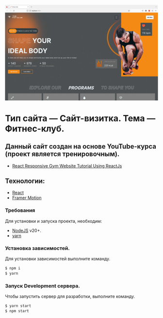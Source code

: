 [![Header](https://github.com/NikolayPilgun/Portfolio/blob/main/src/data/dataImg/Fitness/fitness1.svg)](https://nikolaypilgun.ru/fitnessClub)

# Тип сайта — Сайт-визитка. Тема — Фитнес-клуб.

## Данный сайт создан на основе YouTube-курса (проект является тренировочным).

- [React Responsive Gym Website Tutorial Using ReactJs](https://www.youtube.com/watch?v=gpqoZQ8GNK8)

## Технологии:

- [React](https://ru.legacy.reactjs.org/)
- [Framer Motion](https://www.framer.com/motion/)

### Требования

Для установки и запуска проекта, необходим:

- [NodeJS](https://nodejs.org/) v20+.
- [yarn](https://classic.yarnpkg.com/lang/en/docs/install/#mac-stable)

### Установка зависимостей.

Для установки зависимостей выполните команду.

```sh
$ npm i
$ yarn
```

### Запуск Development сервера.

Чтобы запустить сервер для разработки, выполните команду.

```sh
$ yarn start
$ npm start
```
